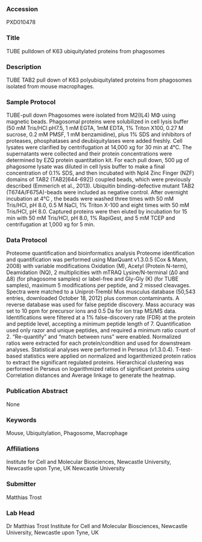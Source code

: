 ### Accession
PXD010478

### Title
TUBE pulldown of K63 ubiquitylated proteins from phagosomes

### Description
TUBE TAB2 pull down of K63 polyubiquitylated proteins from phagosomes isolated from mouse macrophages.

### Sample Protocol
TUBE-pull down  Phagosomes were isolated from M2(IL4) MΦ using magnetic beads. Phagosomal proteins were solubilized in cell lysis buffer (50 mM Tris/HCl pH7.5, 1 mM EGTA, 1mM EDTA, 1% Triton X100, 0.27 M sucrose, 0.2 mM PMSF, 1 mM benzamidine), plus 1% SDS and inhibitors of proteases, phosphatases and deubiquitylases were added freshly. Cell lysates were clarified by centrifugation at 14,000 xg for 30 min at 4°C. The supernatants were collected and their protein concentrations were determined by EZQ protein quantitation kit. For each pull down, 500 μg of phagosome lysate was diluted in cell lysis buffer to make a final concentration of 0.1% SDS, and then incubated with Npl4 Zinc Finger (NZF) domains of TAB2 (TAB2[644-692]) coupled beads, which were previously described (Emmerich et al., 2013). Ubiquitin binding-defective mutant TAB2 (T674A/F675A)-beads were included as negative control. After overnight incubation at 4°C , the beads were washed three times with 50 mM Tris/HCl, pH 8.0, 0.5 M NaCl, 1% Triton X-100 and eight times with 50 mM Tris/HCl, pH 8.0. Captured proteins were then eluted by incubation for 15 min with 50 mM Tris/HCl, pH 8.0, 1% RapiGest, and 5 mM TCEP and centrifugation at 1,000 xg for 5 min.

### Data Protocol
Proteome quantification and bioinformatics analysis Proteome identification and quantification was performed using MaxQuant v1.3.0.5 (Cox & Mann, 2008) with variable modifications Oxidation (M), Acetyl (Protein N-term), Deamidation (NQ), 2 multiplicities with mTRAQ Lysine/N-terminal (Δ0 and Δ8) (for phagosome samples) or label-free and Gly-Gly (K) (for TUBE samples), maximum 5 modifications per peptide, and 2 missed cleavages. Spectra were matched to a Uniprot-Trembl Mus musculus database (50,543 entries, downloaded October 18, 2012) plus common contaminants. A reverse database was used for false peptide discovery. Mass accuracy was set to 10 ppm for precursor ions and 0.5 Da for ion trap MS/MS data. Identifications were filtered at a 1% false-discovery rate (FDR) at the protein and peptide level, accepting a minimum peptide length of 7. Quantification used only razor and unique peptides, and required a minimum ratio count of 2. “Re-quantify” and “match between runs” were enabled. Normalized ratios were extracted for each protein/condition and used for downstream analyses. Statistical analyses were performed in Perseus (v1.3.0.4). T-test-based statistics were applied on normalized and logarithmized protein ratios to extract the significant regulated proteins. Hierarchical clustering was performed in Perseus on logarithmized ratios of significant proteins using Correlation distances and Average linkage to generate the heatmap.

### Publication Abstract
None

### Keywords
Mouse, Ubiquitylation, Phagosome, Macrophage

### Affiliations
Institute for Cell and Molecular Biosciences, Newcastle University, Newcastle upon Tyne, UK
Newcastle University

### Submitter
Matthias Trost

### Lab Head
Dr Matthias Trost
Institute for Cell and Molecular Biosciences, Newcastle University, Newcastle upon Tyne, UK


